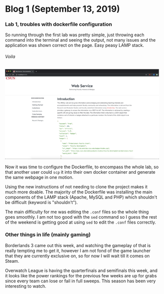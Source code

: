 # Blog 1 (September 13, 2019)

### Lab 1, troubles with dockerfile configuration

So running through the first lab was pretty simple, just throwing each command into the terminal and seeing the output, not many issues and the application was shown correct on the page. Easy peasy LAMP stack.

###### Voila
![LAMP Stack](https://github.com/FurenchiFurai/furenchifurai.github.io/blob/master/LAMP%20stack.png?raw=true)

Now it was time to configure the Dockerfile, to encompass the whole lab, so that another user could `scp` it into their own docker container and generate the same webpage in one motion. 

Using the new instructions of not needing to clone the project makes it much more doable. The majority of the Dockerfile was installing the main components of the LAMP stack (Apache, MySQL and PHP) which shouldn't be difficult (keyword is "shouldn't").

The main difficulty for me was editing the `.conf` files so the whole thing goes smoothly. I am not too good with the `sed` command so I guess the rest of the weekend is getting good at using `sed` to edit the `.conf` files correctly.




### Other things in life (mainly gaming)

Borderlands 3 came out this week, and watching the gameplay of that is really tempting me to get it, however I am not fond of the game launcher that they are currently exclusive on, so for now I will wait till it comes on Steam.  

Overwatch League is having the quarterfinals and semifinals this week, and it looks like the power rankings for the previous few weeks are up for grabs since every team can lose or fail in full sweeps.  This season has been very interesting to watch.

